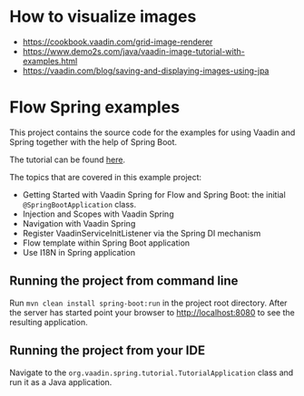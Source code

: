 
How to visualize images
======================
- https://cookbook.vaadin.com/grid-image-renderer
- https://www.demo2s.com/java/vaadin-image-tutorial-with-examples.html
- https://vaadin.com/blog/saving-and-displaying-images-using-jpa


Flow Spring examples
======================

This project contains the source code for the examples for using Vaadin and Spring together with the help of Spring Boot.

The tutorial can be found [here](https://vaadin.com/docs/v14/flow/spring/tutorial-spring-basic.html).

The topics that are covered in this example project:
* Getting Started with Vaadin Spring for Flow and Spring Boot: the initial `@SpringBootApplication` class.
* Injection and Scopes with Vaadin Spring
* Navigation with Vaadin Spring
* Register VaadinServiceInitListener via the Spring DI mechanism
* Flow template within Spring Boot application
* Use I18N in Spring application

## Running the project from command line

Run `mvn clean install spring-boot:run` in the project root directory. After the server has started point your browser to [http://localhost:8080](http://localhost:8080) to see the resulting application.

## Running the project from your IDE

Navigate to the `org.vaadin.spring.tutorial.TutorialApplication` class and run it as a Java application.
